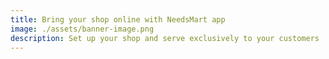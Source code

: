 ```yaml
---
title: Bring your shop online with NeedsMart app
image: ./assets/banner-image.png
description: Set up your shop and serve exclusively to your customers
---
```

